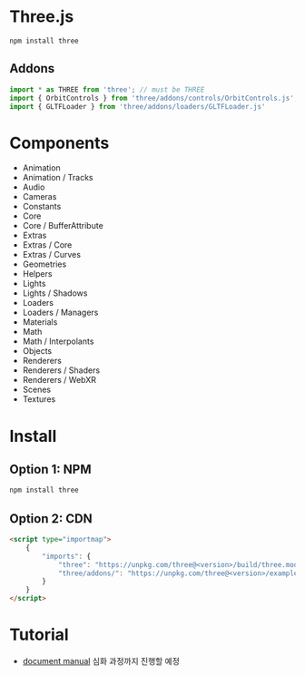 # Three.js
`npm install three`

## Addons
```javascript
import * as THREE from 'three'; // must be THREE
import { OrbitControls } from 'three/addons/controls/OrbitControls.js';
import { GLTFLoader } from 'three/addons/loaders/GLTFLoader.js'
```

# Components
- Animation
- Animation / Tracks
- Audio
- Cameras
- Constants
- Core
- Core / BufferAttribute
- Extras
- Extras / Core
- Extras / Curves
- Geometries
- Helpers
- Lights
- Lights / Shadows
- Loaders
- Loaders / Managers
- Materials
- Math
- Math / Interpolants
- Objects
- Renderers
- Renderers / Shaders
- Renderers / WebXR
- Scenes
- Textures

# Install
## Option 1: NPM
```bash
npm install three
```

## Option 2: CDN
```html
<script type="importmap">
	{
		"imports": {
			"three": "https://unpkg.com/three@<version>/build/three.module.js",
			"three/addons/": "https://unpkg.com/three@<version>/examples/jsm"
		}
	}
</script>
```

# Tutorial
- [document manual](https://threejs.org/docs/#manual/ko/introduction/Installation) 심화 과정까지 진행할 예정 